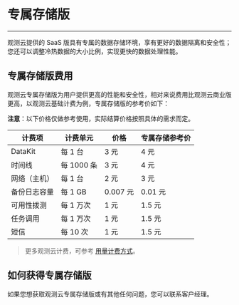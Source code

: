 # 专属存储版
---


观测云提供的 SaaS 版具有专属的数据存储环境，享有更好的数据隔离和安全性；您还可以调整冷热数据的大小比例，实现更快的数据处理性能。

## 专属存储版费用

观测云专属存储版为用户提供更高的性能和安全性，相对来说费用比观测云商业版更高，以观测云基础计费为例，专属存储版的参考价如下：

**注意**：以下价格仅做参考使用，实际结算价格按照具体的需求而定。

| **计费项**   | **计费单元** | **价格** | **专属存储参考价** |
| ------------ | ------------ | -------- | -------- |
| DataKit      | 每 1 台      | 3 元     | 4 元     |
| 时间线       | 每 1000 条   | 3 元     | 4 元     |
| 网络（主机） | 每 1 台      | 2 元     | 3 元     |
| 备份日志容量 | 每 1 GB      | 0.007 元 | 0.01 元 |
| 可用性拨测   | 每 1 万次    | 1 元     | 1.5 元     |
| 任务调用     | 每 1 万次    | 1 元     | 1.5 元     |
| 短信         | 每 10 次     | 1 元     | 1.5 元     |

> 更多观测云计费，可参考 [用量计费方式](../billing/billing-method/index.md)。

## 如何获得专属存储版

如果您想获取观测云专属存储版或有其他任何问题，您可以联系客户经理。